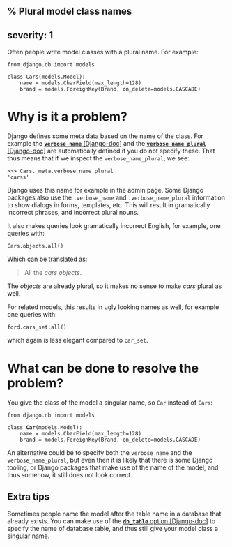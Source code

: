 % Plural model class names
---
severity: 1
---

Often people write model classes with a plural name. For example:

```python3
from django.db import models

class Cars(models.Model):
    name = models.CharField(max_length=128)
    brand = models.ForeignKey(Brand, on_delete=models.CASCADE)
```

# Why is it a problem?

Django defines some meta data based on the name of the class. For example the
[**`verbose_name`** [Django-doc]](https://docs.djangoproject.com/en/dev/ref/models/options/#django.db.models.Options.verbose_name)
and the [**`verbose_name_plural`** [Django-doc]](https://docs.djangoproject.com/en/dev/ref/models/options/#django.db.models.Options.verbose_name_plural)
are automatically defined if you do not specify these. That thus means that if we inspect
the `verbose_name_plural`, we see:

```pycon
>>> Cars._meta.verbose_name_plural
'carss'
```

Django uses this name for example in the admin page. Some Django packages also
use the `.verbose_name` and `.verbose_name_plural` information to show dialogs
in forms, templates, etc. This will result in gramatically incorrect phrases,
and incorrect plural nouns.

It also makes queries look gramatically incorrect English, for example,
one queries with:

```python3
Cars.objects.all()
```

Which can be translated as:

> All the *cars objects*.

The *objects* are already plural, so it makes no sense to make *cars* plural as
well.

For related models, this results in ugly looking names as well, for example one
queries with:

```python3
ford.cars_set.all()
```

which again is less elegant compared to `car_set`.

# What can be done to resolve the problem?

You give the class of the model a singular name, so `Car` instead of `Cars`:

<pre class="python"><code>from django.db import models

class <b>Car</b>(models.Model):
    name = models.CharField(max_length=128)
    brand = models.ForeignKey(Brand, on_delete=models.CASCADE)</code></pre>

An alternative could be to specify both the `verbose_name` and the
`verbose_name_plural`, but even then it is likely that there is some Django
tooling, or Django packages that make use of the name of the model, and thus
somehow, it still does not look correct.

## Extra tips

Sometimes people name the model after the table name in a database that already
exists. You can make use of the [**`db_table`** option [Django-doc]](https://docs.djangoproject.com/en/3.0/ref/models/options/#django.db.models.Options.db_table)
to specify the name of database table, and thus still give your model class a
singular name.
